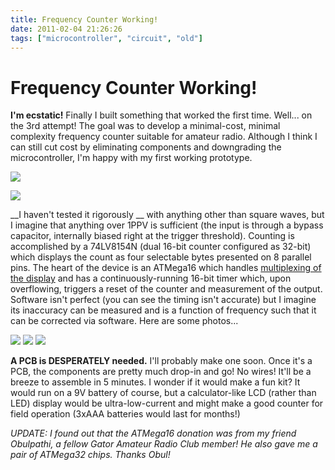 ```yaml
---
title: Frequency Counter Working!
date: 2011-02-04 21:26:26
tags: ["microcontroller", "circuit", "old"]
---
```


# Frequency Counter Working!

__I'm ecstatic!__ Finally I built something that worked the first time.  Well... on the 3rd attempt! The goal was to develop a minimal-cost, minimal complexity frequency counter suitable for amateur radio. Although I think I can still cut cost by eliminating components and downgrading the microcontroller, I'm happy with my first working prototype.

![](https://www.youtube.com/embed/heIkWcM9n0Q)

![](https://www.youtube.com/embed/EVZcyYnUipQ)

__I haven't tested it rigorously __ with anything other than square waves, but I imagine that anything over 1PPV is sufficient (the input is through a bypass capacitor, internally biased right at the trigger threshold).  Counting is accomplished by a 74LV8154N  (dual 16-bit counter configured as 32-bit) which displays the count as four selectable bytes presented on 8 parallel pins. The heart of the device is an ATMega16 which handles [multiplexing of the display](http://en.wikipedia.org/wiki/Multiplexed_display) and has a continuously-running 16-bit timer which, upon overflowing, triggers a reset of the counter and measurement of the output.  Software isn't perfect (you can see the timing isn't accurate) but I imagine its inaccuracy can be measured and is a function of frequency such that it can be corrected via software.  Here are some photos...

<div class="text-center img-border">

[![](IMG_5209_thumb.jpg)](IMG_5209.jpg)
[![](IMG_5222_thumb.jpg)](IMG_5222.jpg)
[![](IMG_5221_thumb.jpg)](IMG_5221.jpg)

</div>

__A PCB is DESPERATELY needed.__ I'll probably make one soon. Once it's a PCB, the components are pretty much drop-in and go! No wires! It'll be a breeze to assemble in 5 minutes. I wonder if it would make a fun kit? It would run on a 9V battery of course, but a calculator-like LCD (rather than LED) display would be ultra-low-current and might make a good counter for field operation (3xAAA batteries would last for months!)

_UPDATE: I found out that the ATMega16 donation was from my friend Obulpathi, a fellow Gator Amateur Radio Club member! He also gave me a pair of ATMega32 chips. Thanks Obul!_